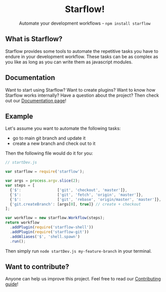 <h1 align="center">Starflow!</h1>
<p align="center">Automate your development workflows - <code>npm install starflow</code></p>

## What is Starflow?

Starflow provides some tools to automate the repetitive tasks you have to endure in your development workflow.
These tasks can be as complex as you like as long as you can write them as javascript modules. 

## Documentation

Want to start using Starflow? Want to create plugins? Want to know how Starflow works internally? Have a question about the project? Then check out our [Documentation page](docs/README.md)!

## Example

Let's assume you want to automate the following tasks:

- go to main git branch and update it
- create a new branch and check out to it

Then the following file would do it for you:

```js
// startDev.js

var starflow = require('starflow');

var args = process.argv.slice(2);
var steps = [
  {'$':                ['git', 'checkout', 'master']},
  {'$':                ['git', 'fetch', 'origin', 'master']},
  {'$':                ['git', 'rebase', 'origin/master', 'master']},
  {'git.createBranch': [args[0], true]} // create + checkout
];

var workflow = new starflow.Workflow(steps);
return workflow
  .addPlugin(require('starflow-shell'))
  .addPlugin(require('starflow-git'))
  .addAliases('$', 'shell.spawn')
  .run();
```

Then simply run `node startDev.js my-feature-branch` in your terminal.

## Want to contribute?

Anyone can help us improve this project. Feel free to read our [Contributing guide](CONTRIBUTING.md)!
